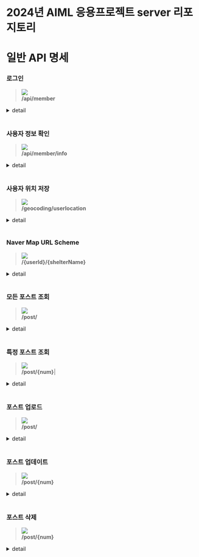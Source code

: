 # 2024년 AIML 응용프로젝트 server 리포지토리

# 일반 API 명세

[//]: # (![]&#40;https://img.shields.io/static/v1?label=&message=GET&color=blue&#41;)

[//]: # (![]&#40;https://img.shields.io/static/v1?label=&message=POST&color=brightgreen&#41;)

[//]: # (![]&#40;https://img.shields.io/static/v1?label=&message=PUT&color=orange&#41;)

[//]: # (![]&#40;https://img.shields.io/static/v1?label=&message=DELETE&color=red&#41;)

[//]: # (![]&#40;https://img.shields.io/static/v1?label=&message=EMIT&color=brightgreen&#41;)

[//]: # (![]&#40;https://img.shields.io/static/v1?label=&message=ON&color=blue&#41;)

### 로그인

> ![](https://img.shields.io/static/v1?label=&message=POST&color=brightgreen) <br>
> **/api/member**

<details markdown="1">
<summary>detail</summary>

#### Parameters

##### Body

| parameter | type |   description   | required |
|:---------:| :---: |:---------------:| :---: |
|    id     | string | 로그인 할 사용자의 아이디  | **Required** |
| password  | string | 로그인 할 사용자의 비밀번호 | **Required** |
|   name    | string |  로그인 할 사용자의 이름  | **Required** |
| phoneNum  | string | 로그인 할 사용자의 전화번호 | **Required** |

### Example request
```
{
  "id": "test123",
  "password": "$2a$10$DovfY8drJ2zBRi0rdwB7Ve3q3W4.FrYpIy34eY7nfyf5fahsSQrmS",
  "name": "Kim",
  "phoneNum": "010-1234-5678"
}
```

#### Example response

<summary>200 Ok : 성공적으로 로그인 된 경우</summary>

```
{
}
```

</details>
<br>

### 사용자 정보 확인

> ![](https://img.shields.io/static/v1?label=&message=GET&color=blue)<br>
> **/api/member/info**

<details markdown="1">
<summary>detail</summary>

#### Example response

<summary>200 Ok : 로그인 이후 JWT로 성공적으로 조회가 된 경우</summary>

```
{
  "id": "test123",
  "name": "Kim",
  "phoneNum": "010-1234-5678"
}
```

</details>
<br>

### 사용자 위치 저장

> ![](https://img.shields.io/static/v1?label=&message=POST&color=brightgreen) <br>
> **/geocoding/userlocation**

<details markdown="1">
<summary>detail</summary>

#### Parameters

##### Body

|  parameter   | type |     description     | required |
|:------------:| :---: |:-------------------:| :---: |
|      id      | string |   로그인 한 사용자의 아이디    | **Required** |
| locationName | string | 로그인 한 사용자의 위치 한글 주소 | **Required** |
|   latitude   | string |    로그인 한 사용자의 위도    | **Required** |
|  longitude   | string |    로그인 한 사용자의 경도    | **Required** |

#### Example request
```
{
  "id": "test123",
  "locationName": "대한민국 서울특별시 마포구 상수동 72-1",
  "latitude": "37.55253676097769",
  "longitude": "126.9249077331825"
}
```

<summary>200 Ok : 성공적으로 로그인 된 경우</summary>

```
{
}
```

</details>
<br>

### Naver Map URL Scheme

> ![](https://img.shields.io/static/v1?label=&message=GET&color=blue)<br>
> **/{userId}/{shelterName}**

<details markdown="1">
<summary>detail</summary>

#### Parameters

##### Body

|  parameter  | type |     description     | required |
|:-----------:| :---: |:-------------------:| :---: |
|   userId    | string |   로그인 한 사용자의 아이디    | **Required** |
| shelterName | string | 로그인 한 사용자의 위치 한글 주소 | **Required** |

#### Example response

<summary>200 Ok : 성공적으로 작동한 경우</summary>

```
{
    "url": "nmap://route/walk?slat=37.5526903&slng=37.5526903&sname=%EB%8C%80%ED%95%9C%EB%AF%BC%EA%B5%AD+%EC%84%9C%EC%9A%B8%ED%8A%B9%EB%B3%84%EC%8B%9C+%EB%A7%88%ED%8F%AC%EA%B5%AC+%EC%99%80%EC%9A%B0%EC%82%B0%EB%A1%9C+94&dlat=37.54707874&dlng=126.9536708&dname=%EB%A7%88%ED%8F%ACT%ED%83%80%EC%9A%B4%28%EC%A7%80%ED%95%982%7E%EC%A7%80%ED%95%985%EC%B8%B5%EC%A3%BC%EC%B0%A8%EC%9E%A5%29&appname=com.example.aiml_mobile_2024"
}
```

</details>
<br>

### 모든 포스트 조회

> ![](https://img.shields.io/static/v1?label=&message=GET&color=blue)<br>
> **/post/**

<details markdown="1">
<summary>detail</summary>

#### Example response

<summary>200 Ok : 성공적으로 모든 포스트가 조회된 경우</summary>

```
{
    {
        "num": "1",
        "id": "test1",
        "title": "title1",
        "content": "content1"
    },
    {
        "num": "2",
        "id": "test2",
        "title": "title2",
        "content": "content2"
    }
}
```

</details>
<br>

### 특정 포스트 조회

> ![](https://img.shields.io/static/v1?label=&message=GET&color=blue)<br>
> **/post/{num}**|

<details markdown="1">
<summary>detail</summary>

#### Parameters

##### Body

| parameter | type | description | required |
|:---------:| :---: |:-----------:| :---: |
|    num    | string |   포스트의 번호   | **Required** |

#### Example response

<summary>200 Ok : 성공적으로 특정 포스트가 조회된 경우</summary>

```
{
    "num": "1",
    "id": "test1",
    "title": "title1",
    "content": "content1"
}
```

</details>
<br>

### 포스트 업로드

> ![](https://img.shields.io/static/v1?label=&message=POST&color=brightgreen) <br>
> **/post/**

<details markdown="1">
<summary>detail</summary>

#### Parameters

##### Body

| parameter | type |  description   | required |
|:---------:| :---: |:--------------:| :---: |
|    num    | string |   포스트의 작성 번호   | **Required** |
|    id     | string | 로그인 한 사용자의 아이디 | **Required** |
|   title   | string |    포스트의 제목     | **Required** |
|  content  | string |    포스트의 내용     | **Required** |

#### Example request
```
{
    "num": "1",
    "id": "test1",
    "title": "title1",
    "content": "content1"
}
```

<summary>200 Ok : 성공적으로 로그인 된 경우</summary>

```
{
}
```

</details>
<br>

### 포스트 업데이트

> ![](https://img.shields.io/static/v1?label=&message=PUT&color=orange)<br/>
> **/post/{num}**

<details markdown="1">
<summary>detail</summary>

#### Parameters

##### Body

| parameter | type | description | required |
|:---------:| :---: |:-----------:| :---: |
|    num    | string |   포스트의 번호   | **Required** |

#### Example response

<summary>200 Ok : 성공적으로 포스트가 업데이트 된 경우</summary>

```
{
}
```

</details>
<br>

### 포스트 삭제

>![](https://img.shields.io/static/v1?label=&message=DELETE&color=red)<br/>
> **/post/{num}**

<details markdown="1">
<summary>detail</summary>

#### Parameters

##### Body

| parameter | type | description | required |
|:---------:| :---: |:-----------:| :---: |
|    num    | string |   포스트의 번호   | **Required** |

#### Example response

<summary>200 Ok : 성공적으로 포스트가 삭제된 경우</summary>

```
{
}
```

</details>
<br>